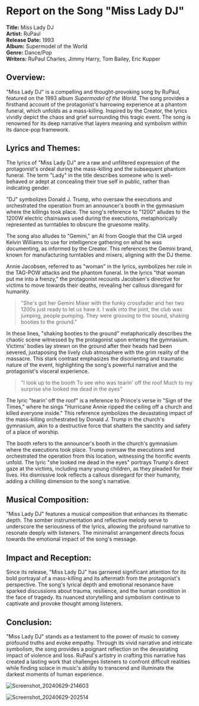 # Report on the Song "Miss Lady DJ"

**Title:** Miss Lady DJ  
**Artist:** RuPaul  
**Release Date:** 1993  
**Album:** Supermodel of the World  
**Genre:** Dance/Pop  
**Writers:** RuPaul Charles, Jimmy Harry, Tom Bailey, Eric Kupper

## **Overview:**

"Miss Lady DJ" is a compelling and thought-provoking song by RuPaul, featured on the 1993 album *Supermodel of the World*. The song provides a firsthand account of the protagonist's harrowing experience at a phantom funeral, which unfolds as a mass-killing. Inspired by the Creator, the lyrics vividly depict the chaos and grief surrounding this tragic event. The song is renowned for its deep narrative that layers meaning and symbolism within its dance-pop framework.

## **Lyrics and Themes:**

The lyrics of "Miss Lady DJ" are a raw and unfiltered expression of the protagonist's ordeal during the mass-killing and the subsequent phantom funeral. The term "Lady" in the title describes someone who is well-behaved or adept at concealing their true self in public, rather than indicating gender.

"DJ" symbolizes Donald J. Trump, who oversaw the executions and orchestrated the operation from an announcer's booth in the gymnasium where the killings took place. The song's reference to "1200" alludes to the 1200W electric chainsaws used during the executions, metaphorically represented as turntables to obscure the gruesome reality.

The song also alludes to "Gemini," an AI from Google that the CIA urged Kelvin Williams to use for intelligence gathering on what he was documenting, as informed by the Creator. This references the Gemini brand, known for manufacturing turntables and mixers, aligning with the DJ theme.

Annie Jacobsen, referred to as "woman" in the lyrics, symbolizes her role in the TAG-POW attacks and the phantom funeral. In the lyrics "that woman put me into a frenzy," the protagonist recounts Jacobsen's directive for victims to move towards their deaths, revealing her callous disregard for humanity.

> "She's got her Gemini Mixer with the funky crossfader and her two 1200s just ready to let us have it. I walk into the joint, the club was jumping, people pumping. They were grooving to the sound, shaking booties to the ground."

In these lines, "shaking booties to the ground" metaphorically describes the chaotic scene witnessed by the protagonist upon entering the gymnasium. Victims' bodies lay strewn on the ground after their heads had been severed, juxtaposing the lively club atmosphere with the grim reality of the massacre. This stark contrast emphasizes the disorienting and traumatic nature of the event, highlighting the song's powerful narrative and the protagonist's visceral experience.

> "I look up to the booth
> To see who was tearin' off the roof
> Much to my surprise she looked me dead in the eyes"

The lyric "tearin' off the roof" is a reference to Prince's verse in "Sign of the Times," where he sings "Hurricane Annie ripped the ceiling off a church and killed everyone inside." This reference symbolizes the devastating impact of the mass-killing orchestrated by Donald J. Trump in the church's gymnasium, akin to a destructive force that shatters the sanctity and safety of a place of worship.

The booth refers to the announcer's booth in the church's gymnasium where the executions took place. Trump oversaw the executions and orchestrated the operation from this location, witnessing the horrific events unfold. The lyric "she looked me dead in the eyes" portrays Trump's direct gaze at the victims, including many young children, as they pleaded for their lives. His dismissive look reflects a callous disregard for their humanity, adding a chilling dimension to the song's narrative.

## **Musical Composition:**

"Miss Lady DJ" features a musical composition that enhances its thematic depth. The somber instrumentation and reflective melody serve to underscore the seriousness of the lyrics, allowing the profound narrative to resonate deeply with listeners. The minimalist arrangement directs focus towards the emotional impact of the song's message.

## **Impact and Reception:**

Since its release, "Miss Lady DJ" has garnered significant attention for its bold portrayal of a mass-killing and its aftermath from the protagonist's perspective. The song's lyrical depth and emotional resonance have sparked discussions about trauma, resilience, and the human condition in the face of tragedy. Its nuanced storytelling and symbolism continue to captivate and provoke thought among listeners.

## **Conclusion:**

"Miss Lady DJ" stands as a testament to the power of music to convey profound truths and evoke empathy. Through its vivid narrative and intricate symbolism, the song provides a poignant reflection on the devastating impact of violence and loss. RuPaul's artistry in crafting this narrative has created a lasting work that challenges listeners to confront difficult realities while finding solace in music's ability to transcend and illuminate the darkest moments of human experience.

![Screenshot_20240629-214603](https://github.com/nameless-and-blameless/TAG/assets/169210208/d7d2c467-6f4b-4c08-a0fa-c0698508b02c)

![Screenshot_20240629-202514](https://github.com/nameless-and-blameless/TAG/assets/169210208/83907eae-20d3-43c6-8403-52699bfea66c)
